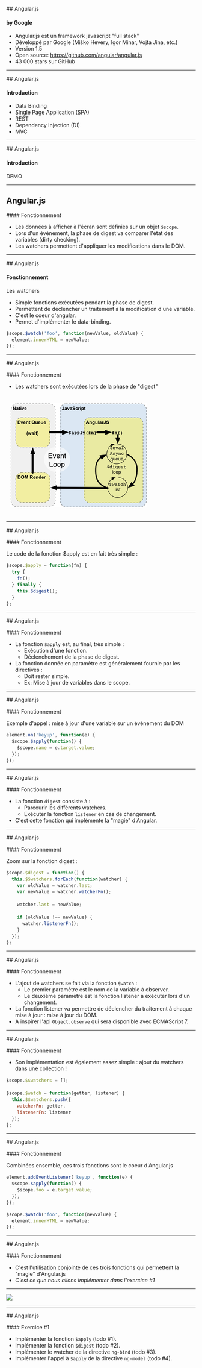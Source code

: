 ## Angular.js

#### by Google

- Angular.js est un framework javascript "full stack"
- Développé par Google (Miško Hevery, Igor Minar, Vojta Jina, etc.)
- Version 1.5
- Open source: https://github.com/angular/angular.js
- 43 000 stars sur GitHub

---

## Angular.js

#### Introduction

- Data Binding
- Single Page Application (SPA)
- REST
- Dependency Injection (DI)
- MVC

---

## Angular.js

#### Introduction

DEMO

---

## Angular.js

#### Fonctionnement

- Les données à afficher à l'écran sont définies sur un objet `$scope`.
- Lors d'un événement, la phase de digest va comparer l'état des variables (dirty checking).
- Les watchers permettent d'appliquer les modifications dans le DOM.

---

## Angular.js

#### Fonctionnement

Les watchers

- Simple fonctions exécutées pendant la phase de digest.
- Permettent de déclencher un traitement à la modification d'une variable.
- C'est le coeur d'angular.
- Permet d'implémenter le data-binding.

```javascript
$scope.$watch('foo', function(newValue, oldValue) {
  element.innerHTML = newValue;
});
```

---

## Angular.js

#### Fonctionnement

- Les watchers sont exécutées lors de la phase de "digest"

<img class="icon" style="border: none; margin: 20px 10px;" src="images/concepts-runtime.png">

---

## Angular.js

#### Fonctionnement

Le code de la fonction $apply est en fait très simple :

```javascript
$scope.$apply = function(fn) {
  try {
    fn();
  } finally {
    this.$digest();
  }
};
```

---

## Angular.js

#### Fonctionnement

- La fonction `$apply` est, au final, très simple :
  - Exécution d'une fonction.
  - Déclenchement de la phase de digest.
- La fonction donnée en paramètre est généralement fournie par les directives :
  - Doit rester simple.
  - Ex: Mise à jour de variables dans le scope.

---

## Angular.js

#### Fonctionnement

Exemple d'appel : mise à jour d'une variable sur un événement du DOM

```javascript
element.on('keyup', function(e) {
  $scope.$apply(function() {
    $scope.name = e.target.value;
  });
});
```

---

## Angular.js

#### Fonctionnement

- La fonction `digest` consiste à :
  - Parcourir les différents watchers.
  - Exécuter la fonction `listener` en cas de changement.
- C'est cette fonction qui implémente la "magie" d'Angular.

---

## Angular.js

#### Fonctionnement

Zoom sur la fonction digest :

```javascript
$scope.$digest = function() {
  this.$$watchers.forEach(function(watcher) {
    var oldValue = watcher.last;
    var newValue = watcher.watcherFn();

    watcher.last = newValue;

    if (oldValue !== newValue) {
      watcher.listenerFn();
    }
  });
};
```

---

## Angular.js

#### Fonctionnement

- L'ajout de watchers se fait via la fonction `$watch` :
  - Le premier paramètre est le nom de la variable à observer.
  - Le deuxième paramètre est la fonction listener à exécuter lors d'un changement.
- La fonction listener va permettre de déclencher du traitement à chaque mise à jour : mise à jour du DOM.
- A inspirer l'api `Object.observe` qui sera disponible avec ECMAScript 7.

---

## Angular.js

#### Fonctionnement

- Son implémentation est également assez simple : ajout du watchers dans une collection !

```javascript
$scope.$$watchers = [];

$scope.$watch = function(getter, listener) {
  this.$$watchers.push({
    watcherFn: getter,
    listenerFn: listener
  });
};
```

---

## Angular.js

#### Fonctionnement

Combinées ensemble, ces trois fonctions sont le coeur d'Angular.js

```javascript
element.addEventListener('keyup', function(e) {
  $scope.$apply(function() {
    $scope.foo = e.target.value;
  });
});
```

```javascript
$scope.$watch('foo', function(newValue) {
  element.innerHTML = newValue;
});
```

---

## Angular.js

#### Fonctionnement

- C'est l'utilisation conjointe de ces trois fonctions qui permettent la "magie" d'Angular.js
- *C'est ce que nous allons implémenter dans l'exercice #1*

---

<img src="images/questions.jpg">

---

## Angular.js

#### Exercice #1

- Implémenter la fonction `$apply` (todo #1).
- Implémenter la fonction `$digest` (todo #2).
- Implémenter le watcher de la directive `ng-bind` (todo #3).
- Implémenter l'appel à `$apply` de la directive `ng-model` (todo #4).
